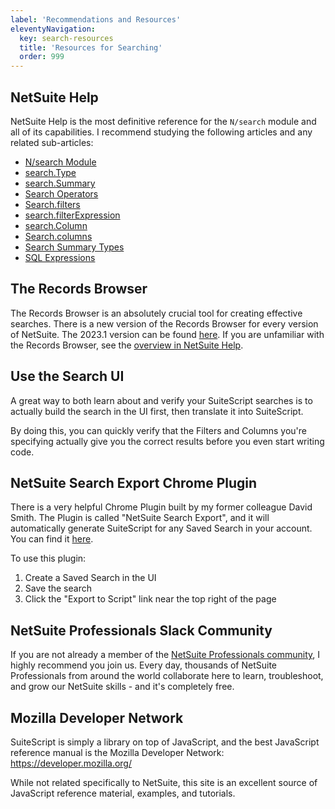 ```yaml
---
label: 'Recommendations and Resources'
eleventyNavigation:
  key: search-resources
  title: 'Resources for Searching'
  order: 999
---
```


## NetSuite Help

NetSuite Help is the most definitive reference for the `N/search` module and all of its capabilities. I recommend 
studying the following articles and any related sub-articles:

* [N/search Module](https://docs.oracle.com/en/cloud/saas/netsuite/ns-online-help/section_4345764122.html#subsect_87180423808)
* [search.Type](https://docs.oracle.com/en/cloud/saas/netsuite/ns-online-help/section_4483165708.html)
* [search.Summary](https://docs.oracle.com/en/cloud/saas/netsuite/ns-online-help/section_4345777923.html)
* [Search Operators](https://docs.oracle.com/en/cloud/saas/netsuite/ns-online-help/article_4094344956.html)
* [Search.filters](https://docs.oracle.com/en/cloud/saas/netsuite/ns-online-help/section_459415222167.html)
* [search.filterExpression](https://docs.oracle.com/en/cloud/saas/netsuite/ns-online-help/section_458440490721.html)
* [search.Column](https://docs.oracle.com/en/cloud/saas/netsuite/ns-online-help/section_4345767216.html)
* [Search.columns](https://docs.oracle.com/en/cloud/saas/netsuite/ns-online-help/section_456374450683.html)
* [Search Summary Types](https://tstdrv1555136.app.netsuite.com/app/help/helpcenter.nl?fid=section_N659383.html)
* [SQL Expressions](https://docs.oracle.com/en/cloud/saas/netsuite/ns-online-help/section_N2833020.html)

## The Records Browser

The Records Browser is an absolutely crucial tool for creating effective searches. There is a new version of the 
Records Browser for every version of NetSuite. The 2023.1 version can be found
[here](https://system.netsuite.com/help/helpcenter/en_US/srbrowser/Browser2023_1/script/record/account.html).
If you are unfamiliar with the Records Browser, see the
[overview in NetSuite Help](https://docs.oracle.com/en/cloud/saas/netsuite/ns-online-help/section_1527577879.html).

## Use the Search UI

A great way to both learn about and verify your SuiteScript searches is to actually build the search in the UI first,
then translate it into SuiteScript.

By doing this, you can quickly verify that the Filters and Columns you're specifying actually give you the correct 
results before you even start writing code.

## NetSuite Search Export Chrome Plugin

There is a very helpful Chrome Plugin built by my former colleague David Smith. The Plugin is called "NetSuite 
Search Export", and it will automatically generate SuiteScript for any Saved Search in your account. You can find it 
[here](https://chrome.google.com/webstore/detail/netsuite-search-export/gglbgdfbkaelbjpjkiepdmfaihdokglp).

To use this plugin:

1. Create a Saved Search in the UI
1. Save the search
1. Click the "Export to Script" link near the top right of the page

## NetSuite Professionals Slack Community

If you are not already a member of the
[NetSuite Professionals community](https://netsuiteprofessionals.com/slack/), I highly recommend you join us. Every 
day, thousands of NetSuite Professionals from around the world collaborate here to learn, troubleshoot, and grow our 
NetSuite skills - and it's completely free.

## Mozilla Developer Network

SuiteScript is simply a library on top of JavaScript, and the best JavaScript reference manual is the Mozilla 
Developer Network: https://developer.mozilla.org/

While not related specifically to NetSuite, this site is an excellent source of JavaScript reference material, 
examples, and tutorials.
